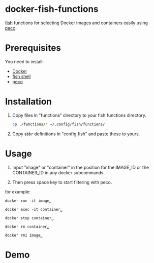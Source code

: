 # docker-fish-functions

[fish](https://fishshell.com/) functions for selecting Docker images and containers easily using [peco](https://github.com/peco/peco).

# Prerequisites

You need to install:

- [Docker](https://www.docker.com/)
- [fish shell](https://fishshell.com/)
- [peco](https://github.com/peco/peco)

# Installation

1. Copy files in "functions" directory to your fish functions directory.

    ```bash
    cp ./functions/* ~/.config/fish/functions/
    ```

2. Copy `abbr` definitions in "config.fish" and paste these to yours.

# Usage

1. Input "image" or "container" in the position for the IMAGE_ID or the CONTAINER_ID in any docker subcommands.

2. Then press space key to start filtering with peco.

for example:

```
docker run -it image␣

docker exec -it container␣

docker stop container␣

docker rm container␣

docker rmi image␣
```

# Demo
